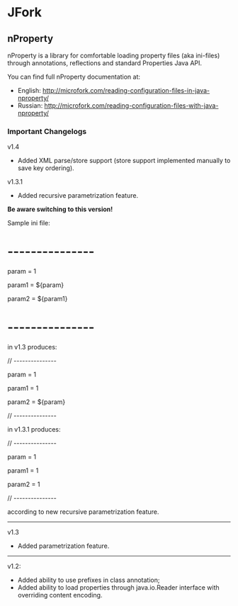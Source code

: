 # JFork #
## nProperty ##
nProperty is a library for comfortable loading property files (aka ini-files) through annotations, reflections and standard Properties Java API.

You can find full nProperty documentation at:
  * English: http://microfork.com/reading-configuration-files-in-java-nproperty/
  * Russian: http://microfork.com/reading-configuration-files-with-java-nproperty/

### Important Changelogs ###
v1.4
  * Added XML parse/store support (store support implemented manually to save key ordering).

v1.3.1
  * Added recursive parametrization feature.

**Be aware switching to this version!**

Sample ini file:

# ---------------

param = 1

param1 = ${param}

param2 = ${param1}

# ---------------

in v1.3 produces:

// ---------------

param = 1

param1 = 1

param2 = ${param}

// ---------------

in v1.3.1 produces:

// ---------------

param = 1

param1 = 1

param2 = 1

// ---------------

according to new recursive parametrization feature.

---

v1.3
  * Added parametrization feature.

---

v1.2:
  * Added ability to use prefixes in class annotation;
  * Added ability to load properties through java.io.Reader interface with overriding content encoding.